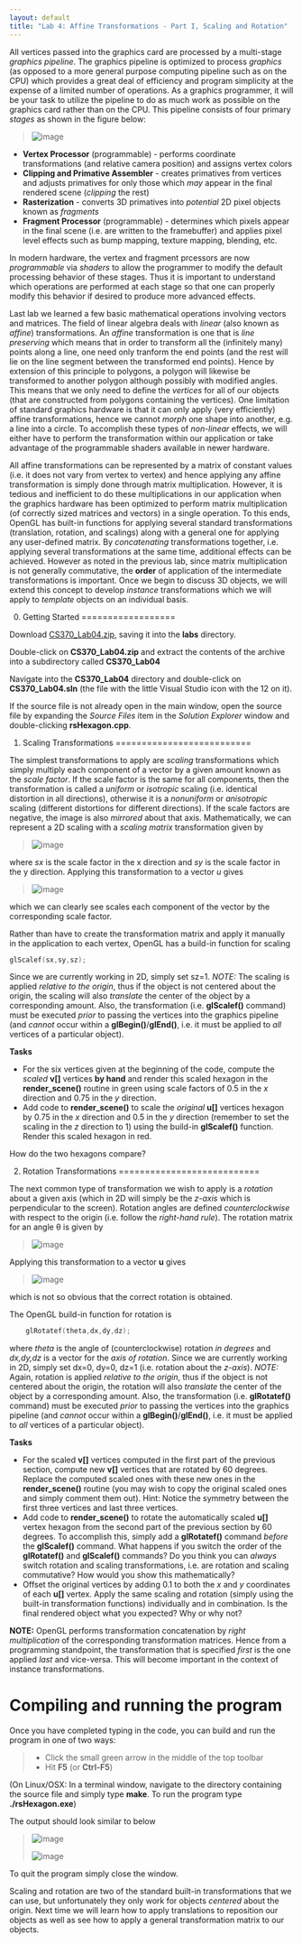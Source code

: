 ```yaml
---
layout: default
title: "Lab 4: Affine Transformations - Part I, Scaling and Rotation"
---
```


All vertices passed into the graphics card are processed by a multi-stage *graphics pipeline*. The graphics pipeline is optimized to process *graphics* (as opposed to a more general purpose computing pipeline such as on the CPU) which provides a great deal of efficiency and program simplicity at the expense of a limited number of operations. As a graphics programmer, it will be your task to utilize the pipeline to do as much work as possible on the graphics card rather than on the CPU. This pipeline consists of four primary *stages* as shown in the figure below:

> ![image](images/lab04/pipeline.png)

-   **Vertex Processor** (programmable) - performs coordinate transformations (and relative camera position) and assigns vertex colors
-   **Clipping and Primative Assembler** - creates primatives from vertices and adjusts primatives for only those which *may* appear in the final rendered scene (*clipping* the rest)
-   **Rasterization** - converts 3D primatives into *potential* 2D pixel objects known as *fragments*
-   **Fragment Processor** (programmable) - determines which pixels appear in the final scene (i.e. are written to the framebuffer) and applies pixel level effects such as bump mapping, texture mapping, blending, etc.

In modern hardware, the vertex and fragment prcessors are now *programmable* via *shaders* to allow the programmer to modify the default processing behavior of these stages. Thus it is important to understand which operations are performed at each stage so that one can properly modify this behavior if desired to produce more advanced effects.

Last lab we learned a few basic mathematical operations involving vectors and matrices. The field of linear algebra deals with *linear* (also known as *affine*) transformations. An *affine* transformation is one that is *line preserving* which means that in order to transform all the (infinitely many) points along a line, one need only tranform the end points (and the rest will lie on the line segment between the transformed end points). Hence by extension of this principle to polygons, a polygon will likewise be transformed to another polygon although possibly with modified angles. This means that we only need to define the *vertices* for all of our objects (that are constructed from polygons containing the vertices). One limitation of standard graphics hardware is that it can only apply (very efficiently) affine transformations, hence we cannot *morph* one shape into another, e.g. a line into a circle. To accomplish these types of *non-linear* effects, we will either have to perform the transformation within our application or take advantage of the programmable shaders available in newer hardware.

All affine transformations can be represented by a matrix of constant values (i.e. it does not vary from vertex to vertex) and hence applying any affine transformation is simply done through matrix multiplication. However, it is tedious and inefficient to do these multiplications in our application when the graphics hardware has been optimized to perform matrix multiplication (of correctly sized matrices and vectors) in a single operation. To this ends, OpenGL has built-in functions for applying several standard transformations (translation, rotation, and scalings) along with a general one for applying any user-defined matrix. By *concatenating* transformations together, i.e. applying several transformations at the same time, additional effects can be achieved. However as noted in the previous lab, since matrix multiplication is not generally commutative, the **order** of application of the intermediate transformations is important. Once we begin to discuss 3D objects, we will extend this concept to develop *instance* transformations which we will apply to *template* objects on an individual basis.

0. Getting Started
==================

Download [CS370\_Lab04.zip](src/CS370_Lab04.zip), saving it into the **labs** directory.

Double-click on **CS370\_Lab04.zip** and extract the contents of the archive into a subdirectory called **CS370\_Lab04**

Navigate into the **CS370\_Lab04** directory and double-click on **CS370\_Lab04.sln** (the file with the little Visual Studio icon with the 12 on it).

If the source file is not already open in the main window, open the source file by expanding the *Source Files* item in the *Solution Explorer* window and double-clicking **rsHexagon.cpp**.

1. Scaling Transformations
==========================

The simplest transformations to apply are *scaling* transformations which simply multiply each component of a vector by a given amount known as the *scale factor*. If the scale factor is the same for all components, then the transformation is called a *uniform* or *isotropic* scaling (i.e. identical distortion in all directions), otherwise it is a *nonuniform* or *anisotropic* scaling (different distortions for different directions). If the scale factors are negative, the image is also *mirrored* about that axis. Mathematically, we can represent a 2D scaling with a *scaling matrix* transformation given by

> ![image](images/lab04/ScaleMat.png)

where *sx* is the scale factor in the x direction and *sy* is the scale factor in the y direction. Applying this transformation to a vector *u* gives

> ![image](images/lab04/ScaleVec.png)

which we can clearly see scales each component of the vector by the corresponding scale factor.

Rather than have to create the transformation matrix and apply it manually in the application to each vertex, OpenGL has a build-in function for scaling

```cpp
glScalef(sx,sy,sz);
```

Since we are currently working in 2D, simply set sz=1. *NOTE:* The scaling is applied *relative to the origin*, thus if the object is not centered about the origin, the scaling will also *translate* the center of the object by a corresponding amount. Also, the transformation (i.e. **glScalef()** command) must be executed *prior* to passing the vertices into the graphics pipeline (and *cannot* occur within a **glBegin()**/**glEnd()**, i.e. it must be applied to *all* vertices of a particular object).

**Tasks**

-   For the six vertices given at the beginning of the code, compute the *scaled* **v[]** vertices **by hand** and render this scaled hexagon in the **render\_scene()** routine in green using scale factors of 0.5 in the *x* direction and 0.75 in the *y* direction.
-   Add code to **render\_scene()** to scale the *original* **u[]** vertices hexagon by 0.75 in the *x* direction and 0.5 in the *y* direction (remember to set the scaling in the *z* direction to 1) using the build-in **glScalef()** function. Render this scaled hexagon in red.

How do the two hexagons compare?

2. Rotation Transformations
===========================

The next common type of transformation we wish to apply is a *rotation* about a given axis (which in 2D will simply be the *z-axis* which is perpendicular to the screen). Rotation angles are defined *counterclockwise* with respect to the origin (i.e. follow the *right-hand rule*). The rotation matrix for an angle θ is given by

> ![image](images/lab04/RotMat.png)

Applying this transformation to a vector **u** gives

> ![image](images/lab04/RotVec.png)

which is not so obvious that the correct rotation is obtained.

The OpenGL build-in function for rotation is

```cpp
    glRotatef(theta,dx,dy,dz);
```

where *theta* is the angle of (counterclockwise) rotation *in degrees* and *dx,dy,dz* is a vector for the *axis of rotation*. Since we are currently working in 2D, simply set dx=0, dy=0, dz=1 (i.e. rotation about the *z-axis*). *NOTE:* Again, rotation is applied *relative to the origin*, thus if the object is not centered about the origin, the rotation will also *translate* the center of the object by a corresponding amount. Also, the transformation (i.e. **glRotatef()** command) must be executed *prior* to passing the vertices into the graphics pipeline (and *cannot* occur within a **glBegin()**/**glEnd()**, i.e. it must be applied to *all* vertices of a particular object).

**Tasks**

-   For the scaled **v[]** vertices computed in the first part of the previous section, compute new **v[]** vertices that are rotated by 60 degrees. Replace the computed scaled ones with these new ones in the **render\_scene()** routine (you may wish to copy the original scaled ones and simply comment them out). Hint: Notice the symmetry between the first three vertices and last three vertices.
-   Add code to **render\_scene()** to rotate the automatically scaled **u[]** vertex hexagon from the second part of the previous section by 60 degrees. To accomplish this, simply add a **glRotatef()** command *before* the **glScalef()** command. What happens if you switch the order of the **glRotatef()** and **glScalef()** commands? Do you think you can *always* switch rotation and scaling transformations, i.e. are rotation and scaling commutative? How would you show this mathematically?
-   Offset the original vertices by adding 0.1 to both the *x* and *y* coordinates of each **u[]** vertex. Apply the same scaling and rotation (simply using the built-in transformation functions) individually and in combination. Is the final rendered object what you expected? Why or why not?

**NOTE:** OpenGL performs transformation concatenation by *right multiplication* of the corresponding transformation matrices. Hence from a programming standpoint, the transformation that is specified *first* is the one applied *last* and vice-versa. This will become important in the context of instance transformations.

Compiling and running the program
=================================

Once you have completed typing in the code, you can build and run the program in one of two ways:

> -   Click the small green arrow in the middle of the top toolbar
> -   Hit **F5** (or **Ctrl-F5**)

(On Linux/OSX: In a terminal window, navigate to the directory containing the source file and simply type **make**. To run the program type **./rsHexagon.exe**)

The output should look similar to below

> ![image](images/lab04/RSHexagon1.png)
>
> ![image](images/lab04/RSHexagon2.png)

To quit the program simply close the window.

Scaling and rotation are two of the standard built-in transformations that we can use, but unfortunately they only work for objects *centered* about the origin. Next time we will learn how to apply translations to reposition our objects as well as see how to apply a general transformation matrix to our objects.

